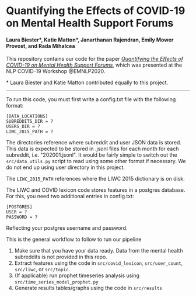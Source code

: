 # Quantifying the Effects of COVID-19 on Mental Health Support Forums
#### Laura Biester*, Katie Matton*, Janarthanan Rajendran, Emily Mower Provost, and Rada Mihalcea
This repository contains our code for the paper [_Quantifying the Effects of COVID-19 on Mental Health Support Forums_](https://www.aclweb.org/anthology/2020.nlpcovid19-2.8.pdf), 
which was presented at the NLP COVID-19 Workshop @EMNLP2020.

\* Laura Biester and Katie Matton contributed equally to this project.

---

To run this code, you must first write a config.txt file with the following format:
```
[DATA_LOCATIONS]
SUBREDDITS_DIR = ?
USERS_DIR = ?
LIWC_2015_PATH = ?
```
The directories reference where subreddit and user JSON data is stored. This data is expected
to be stored in .jsonl files for each month for each subreddit, i.e. "202001.jsonl". 
It would be fairly simple to switch out the `src/data_utils.py` script to read using some other format if necessary.
We do not end up using user directory in this project.

The `LIWC_2015_PATH` references where the LIWC 2015 dictionary is on disk.

The LIWC and COVID lexicon code stores features in a postgres database. For this, you need two additional entries in 
config.txt:
```
[POSTGRES]
USER = ?
PASSWORD = ?
```
Reflecting your postgres username and password.

This is the general workflow to follow to run our pipeline
1. Make sure that you have your data ready. Data from the mental health subreddits is not provided in this repo.
2. Extract features using the code in `src/covid_lexicon`, `src/user_count`, `src/liwc`, or `src/topic`.
3. (If applicable) run prophet timeseries analysis using `src/time_series_model_prophet.py`
4. Generate results tables/graphs using the code in `src/results`
